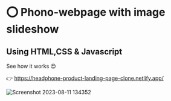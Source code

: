# ⭕ Phono-webpage with image slideshow 

## Using HTML,CSS & Javascript

See how it works 😍

👉 https://headphone-product-landing-page-clone.netlify.app/

![Screenshot 2023-08-11 134352](https://github.com/Sachintha-Samarathunga/Phono-webpage-clone/assets/98406068/beeef3b7-9ccc-4454-b4b1-1820d3fc331d)
